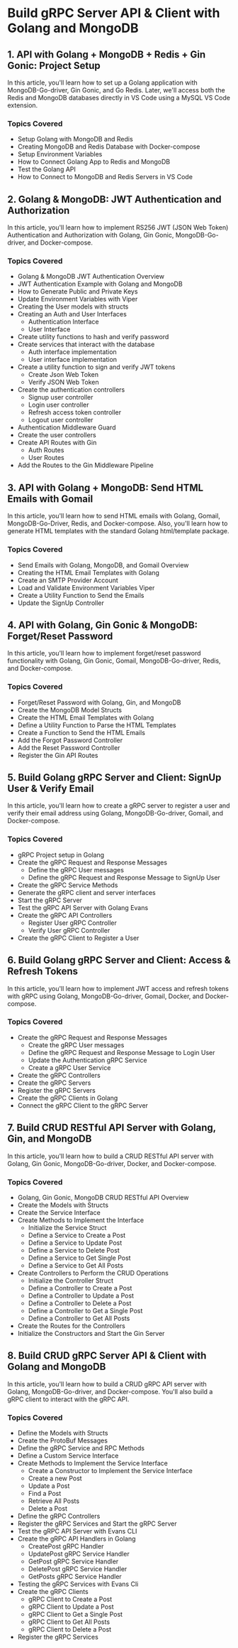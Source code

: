 #  Build gRPC Server API & Client with Golang and MongoDB

## 1. API with Golang + MongoDB + Redis + Gin Gonic: Project Setup

In this article, you'll learn how to set up a Golang application with MongoDB-Go-driver, Gin Gonic, and Go Redis. Later, we'll access both the Redis and MongoDB databases directly in VS Code using a MySQL VS Code extension.

### Topics Covered

- Setup Golang with MongoDB and Redis
- Creating MongoDB and Redis Database with Docker-compose
- Setup Environment Variables
- How to Connect Golang App to Redis and MongoDB
- Test the Golang API
- How to Connect to MongoDB and Redis Servers in VS Code

## 2. Golang & MongoDB: JWT Authentication and Authorization

In this article, you'll learn how to implement RS256 JWT (JSON Web Token) Authentication and Authorization with Golang, Gin Gonic, MongoDB-Go-driver, and Docker-compose.

### Topics Covered

- Golang & MongoDB JWT Authentication Overview
- JWT Authentication Example with Golang and MongoDB
- How to Generate Public and Private Keys
- Update Environment Variables with Viper
- Creating the User models with structs
- Creating an Auth and User Interfaces
    - Authentication Interface
    - User Interface
- Create utility functions to hash and verify password
- Create services that interact with the database
    - Auth interface implementation
    - User interface implementation
- Create a utility function to sign and verify JWT tokens
    - Create Json Web Token
    - Verify JSON Web Token
- Create the authentication controllers
    - Signup user controller
    - Login user controller
    - Refresh access token controller
    - Logout user controller
- Authentication Middleware Guard
- Create the user controllers
- Create API Routes with Gin
    - Auth Routes
    - User Routes
- Add the Routes to the Gin Middleware Pipeline

## 3. API with Golang + MongoDB: Send HTML Emails with Gomail

In this article, you'll learn how to send HTML emails with Golang, Gomail, MongoDB-Go-Driver, Redis, and Docker-compose. Also, you'll learn how to generate HTML templates with the standard Golang html/template package.

### Topics Covered

- Send Emails with Golang, MongoDB, and Gomail Overview
- Creating the HTML Email Templates with Golang
- Create an SMTP Provider Account
- Load and Validate Environment Variables Viper
- Create a Utility Function to Send the Emails
- Update the SignUp Controller

## 4. API with Golang, Gin Gonic & MongoDB: Forget/Reset Password

In this article, you'll learn how to implement forget/reset password functionality with Golang, Gin Gonic, Gomail, MongoDB-Go-driver, Redis, and Docker-compose. 

### Topics Covered

- Forget/Reset Password with Golang, Gin, and MongoDB
- Create the MongoDB Model Structs
- Create the HTML Email Templates with Golang
- Define a Utility Function to Parse the HTML Templates
- Create a Function to Send the HTML Emails
- Add the Forgot Password Controller
- Add the Reset Password Controller
- Register the Gin API Routes

## 5. Build Golang gRPC Server and Client: SignUp User & Verify Email

In this article, you'll learn how to create a gRPC server to register a user and verify their email address using Golang, MongoDB-Go-driver, Gomail, and Docker-compose. 

### Topics Covered

- gRPC Project setup in Golang
- Create the gRPC Request and Response Messages
    - Define the gRPC User messages
    - Define the gRPC Request and Response Message to SignUp User
- Create the gRPC Service Methods
- Generate the gRPC client and server interfaces
- Start the gRPC Server
- Test the gRPC API Server with Golang Evans
- Create the gRPC API Controllers
    - Register User gRPC Controller
    - Verify User gRPC Controller
- Create the gRPC Client to Register a User

## 6. Build Golang gRPC Server and Client: Access & Refresh Tokens

In this article, you'll learn how to implement JWT access and refresh tokens with gRPC using Golang, MongoDB-Go-driver, Gomail, Docker, and Docker-compose.

### Topics Covered

- Create the gRPC Request and Response Messages
    - Create the gRPC User messages
    - Define the gRPC Request and Response Message to Login User
    - Update the Authentication gRPC Service
    - Create a gRPC User Service
- Create the gRPC Controllers
- Create the gRPC Servers
- Register the gRPC Servers
- Create the gRPC Clients in Golang
- Connect the gRPC Client to the gRPC Server

## 7. Build CRUD RESTful API Server with Golang, Gin, and MongoDB

In this article, you'll learn how to build a CRUD RESTful API server with Golang, Gin Gonic, MongoDB-Go-driver, Docker, and Docker-compose.

### Topics Covered

- Golang, Gin Gonic, MongoDB CRUD RESTful API Overview
- Create the Models with Structs
- Create the Service Interface
- Create Methods to Implement the Interface
    - Initialize the Service Struct
    - Define a Service to Create a Post
    - Define a Service to Update Post
    - Define a Service to Delete Post
    - Define a Service to Get Single Post
    - Define a Service to Get All Posts
- Create Controllers to Perform the CRUD Operations
    - Initialize the Controller Struct
    - Define a Controller to Create a Post
    - Define a Controller to Update a Post
    - Define a Controller to Delete a Post
    - Define a Controller to Get a Single Post
    - Define a Controller to Get All Posts
- Create the Routes for the Controllers
- Initialize the Constructors and Start the Gin Server


## 8. Build CRUD gRPC Server API & Client with Golang and MongoDB

In this article, you'll learn how to build a CRUD gRPC API server with Golang, MongoDB-Go-driver, and Docker-compose. You'll also build a gRPC client to interact with the gRPC API.

### Topics Covered

- Define the Models with Structs
- Create the ProtoBuf Messages
- Define the gRPC Service and RPC Methods
- Define a Custom Service Interface
- Create Methods to Implement the Service Interface
    - Create a Constructor to Implement the Service Interface
    - Create a new Post
    - Update a Post
    - Find a Post
    - Retrieve All Posts
    - Delete a Post
- Define the gRPC Controllers
- Register the gRPC Services and Start the gRPC Server
- Test the gRPC API Server with Evans CLI
- Create the gRPC API Handlers in Golang
    - CreatePost gRPC Handler
    - UpdatePost gRPC Service Handler
    - GetPost gRPC Service Handler 
    - DeletePost gRPC Service Handler
    - GetPosts gRPC Service Handler
- Testing the gRPC Services with Evans Cli
- Create the gRPC Clients
    - gRPC Client to Create a Post
    - gRPC Client to Update a Post
    - gRPC Client to Get a Single Post
    - gRPC Client to Get All Posts
    - gRPC Client to Delete a Post
- Register the gRPC Services
